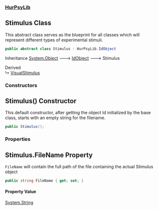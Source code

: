 ### [HurPsyLib](HurPsyLib.md 'HurPsyLib')

## Stimulus Class

This abstract class serves as the blueprint for all classes which will represent different types of experimental stimuli.

```csharp
public abstract class Stimulus : HurPsyLib.IdObject
```

Inheritance [System.Object](https://docs.microsoft.com/en-us/dotnet/api/System.Object 'System.Object') &#129106; [IdObject](HurPsyLib.IdObject.md 'HurPsyLib.IdObject') &#129106; Stimulus

Derived  
&#8627; [VisualStimulus](HurPsyLib.VisualStimulus.md 'HurPsyLib.VisualStimulus')
### Constructors

<a name='HurPsyLib.Stimulus.Stimulus()'></a>

## Stimulus() Constructor

This default constructor, after getting the object Id initialized by the base class, starts with an empty string for the filename.

```csharp
public Stimulus();
```
### Properties

<a name='HurPsyLib.Stimulus.FileName'></a>

## Stimulus.FileName Property

`FileName` will contain the full path of the file containing the actual Stimulus object

```csharp
public string FileName { get; set; }
```

#### Property Value
[System.String](https://docs.microsoft.com/en-us/dotnet/api/System.String 'System.String')